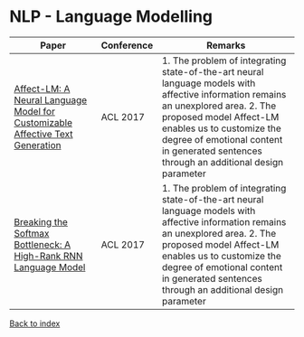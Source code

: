 # NLP - Language Modelling
|Paper|Conference|Remarks
|--|--|--|
|[Affect-LM: A Neural Language Model for Customizable Affective Text Generation](https://aclanthology.coli.uni-saarland.de/papers/P17-1059/p17-1059)|ACL 2017|1. The problem of integrating state-of-the-art neural language models with affective information remains an unexplored area. 2. The proposed model Affect-LM enables us to customize the degree of emotional content in generated sentences through an additional design parameter|
|[Breaking the Softmax Bottleneck: A High-Rank RNN Language Model](https://aclanthology.coli.uni-saarland.de/papers/P17-1059/p17-1059)|ACL 2017|1. The problem of integrating state-of-the-art neural language models with affective information remains an unexplored area. 2. The proposed model Affect-LM enables us to customize the degree of emotional content in generated sentences through an additional design parameter|

[Back to index](../README.md)

<!--stackedit_data:
eyJoaXN0b3J5IjpbLTYxOTIyNjg2MCwtMTQzMTAxNTUzOF19
-->